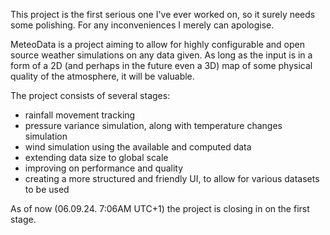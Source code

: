 This project is the first serious one I've ever worked on, so it surely needs some polishing. For any inconveniences I merely can apologise.

MeteoData is a project aiming to allow for highly configurable and open source weather simulations on any data given.
As long as the input is in a form of a 2D (and perhaps in the future even a 3D) map of some physical quality of the atmosphere, 
it will be valuable. 

The project consists of several stages:
  -  rainfall movement tracking
  -  pressure variance simulation, along with temperature changes simulation
  -  wind simulation using the available and computed data
  -  extending data size to global scale
  -  improving on performance and quality
  -  creating a more structured and friendly UI, to allow for various datasets to be used

As of now (06.09.24. 7:06AM UTC+1) the project is closing in on the first stage.